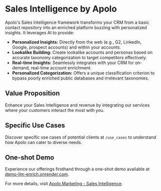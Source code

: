 # Sales Intelligence by Apolo

Apolo's Sales Intelligence framework transforms your CRM from a basic contact repository into an enriched platform buzzing with personalized insights. It leverages AI to provide:

- **Personalized Insights:** Directly from the web (e.g., G2, LinkedIn, Google, prospect accounts) and within your accounts.
- **Lookalike Building:** Create lookalike accounts and personas based on accurate taxonomy categorization to target competitors effectively.
- **Real-time Insights:** Seamlessly integrates with your CRM for on-demand, real-time account enrichment.
- **Personalized Categorization:** Offers a unique classification criterion to bypass poorly enriched public databases and irrelevant taxonomies.

## Value Proposition

Enhance your Sales Intelligence and revenue by integrating our services where your customers interact the most with you.

## Specific Use Cases

Discover specific use cases of potential clients at `/use_cases` to understand how Apolo can cater to diverse needs.

## One-shot Demo

Experience our offerings firsthand through a one-shot demo available at [demo-llm-enrich.onrender.com](https://demo-llm-enrich.onrender.com).

For more details, visit [Apolo Marketing - Sales Intelligence](https://www.apolomarketing.net/sales-intelligence).

